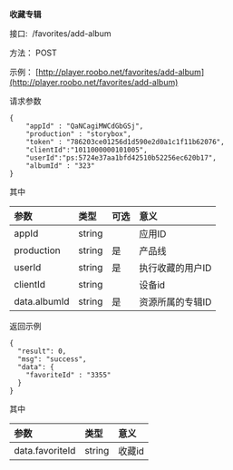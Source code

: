 **收藏专辑**

接口:  /favorites/add-album

方法： POST

示例： [http://player.roobo.net/favorites/add-album](http://player.roobo.net/favorites/add-album)

请求参数

```
{
    "appId" : "QaNCagiMWCdGbGSj",
    "production" : "storybox",
    "token" : "786203ce01256d1d590e2d0a1c1f11b62076",
    "clientId":"1011000000101005",
    "userId":"ps:5724e37aa1bfd42510b52256ec620b17",
    "albumId" : "323"
}
```

其中

| 参数 | 类型 | 可选 | 意义 |
| :--- | :--- | :--- | :--- |
| appId | string |  | 应用ID |
| production | string | 是 | 产品线 |
| userId | string | 是 | 执行收藏的用户ID |
| clientId | string |  | 设备id |
| data.albumId | string | 是 | 资源所属的专辑ID |



返回示例

```
{
  "result": 0,
  "msg": "success",
  "data": {
    "favoriteId" : "3355"
  }
}
```

其中

| 参数 | 类型 | 意义 |
| :--- | :--- | :--- |
| data.favoriteId | string | 收藏id |



